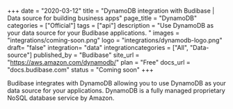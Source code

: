 +++
date = "2020-03-12"
title = "DynamoDB integration with Budibase | Data source for building business apps"
page_title = "DynamoDB"
categories = ["Official"] 
tags = ["api"] 
description = "Use DynamoDB as your data source for your Budibase applications. "
images = "integrations/coming-soon.png"
logo = "integrations/dynamodb-logo.png"
draft= "false"
integration= "data"
integrationcategories = ["All", "Data-source"]
published_by = "Budibase"
site_url = "https://aws.amazon.com/dynamodb/"
plan = "Free"
docs_url = "docs.budibase.com"
status = "Coming soon" 
+++

Budibase integrates with DynamoDB allowing you to use DynamoDB as your data source for your applications. DynamoDB is a fully managed proprietary NoSQL database service by Amazon.